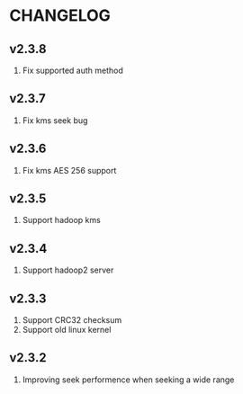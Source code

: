 # CHANGELOG

## v2.3.8
1. Fix supported auth method

## v2.3.7
1. Fix kms seek bug

## v2.3.6
1. Fix kms AES 256 support

## v2.3.5
1. Support hadoop kms

## v2.3.4
1. Support hadoop2 server

## v2.3.3

1. Support CRC32 checksum
2. Support old linux kernel

## v2.3.2

1. Improving seek performence when seeking a wide range
